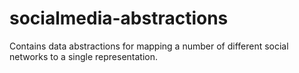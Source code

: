 socialmedia-abstractions
========================

Contains data abstractions for mapping a number of different social networks to a single representation.
